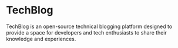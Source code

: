 # TechBlog
TechBlog is an open-source technical blogging platform designed to provide a space for developers and tech enthusiasts to share their knowledge and experiences.
